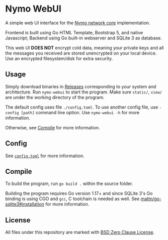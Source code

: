 # Nymo WebUI

A simple web UI interface for the [Nymo network core](https://github.com/nymo-net/nymo) implementation.

Frontend is built using Go HTML Template, Bootstrap 5, and native Javascript; Backend using Go built-in webserver and SQLite 3 as database.

This web UI **DOES NOT** encrypt cold data, meaning your private keys and all the messages you received are stored unencrypted on your local device. Use an encrypted filesystem/disk for extra security.

## Usage

Simply download binaries in [Releases](https://github.com/nymo-net/nymo-webui/releases) corresponding to your system and architecture. Run `nymo-webui` to start the program. Make sure `static/`, `view/` are under the working directory of the program.

The default config uses file `./config.toml`. To use another config file, use `-config [path]` command line option. Use `nymo-webui -h` for more information.

Otherwise, see [Compile](#compile) for more information.

## Config

See [`config.toml`](./config.toml) for more information.

## Compile

To build the program, run `go build .` within the source folder.

Building the program requires Go version 1.17+ and since SQLite 3's Go binding is using CGO and `gcc`, C toolchain is needed as well. See [mattn/go-sqlite3#installation](https://github.com/mattn/go-sqlite3#installation) for more information.

## License

All files under this repository are marked with [BSD Zero Clause License](./LICENSE).